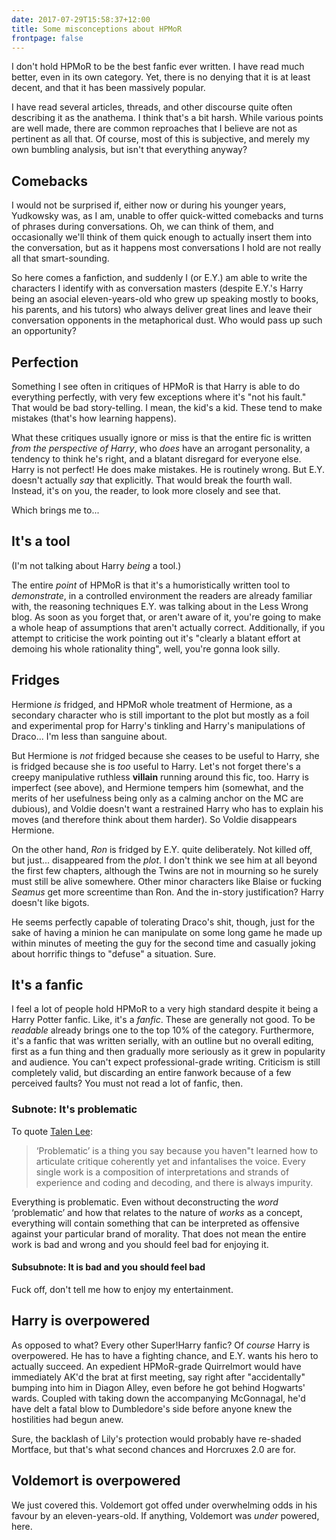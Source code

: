 ```yaml
---
date: 2017-07-29T15:58:37+12:00
title: Some misconceptions about HPMoR
frontpage: false
---
```


I don't hold HPMoR to be the best fanfic ever written. I have read much better,
even in its own category. Yet, there is no denying that it is at least decent,
and that it has been massively popular.

I have read several articles, threads, and other discourse quite often
describing it as the anathema. I think that's a bit harsh. While various points
are well made, there are common reproaches that I believe are not as pertinent
as all that. Of course, most of this is subjective, and merely my own bumbling
analysis, but isn't that everything anyway?

## Comebacks

I would not be surprised if, either now or during his younger years, Yudkowsky
was, as I am, unable to offer quick-witted comebacks and turns of phrases
during conversations. Oh, we can think of them, and occasionally we'll think of
them quick enough to actually insert them into the conversation, but as it
happens most conversations I hold are not really all that smart-sounding.

So here comes a fanfiction, and suddenly I (or E.Y.) am able to write the
characters I identify with as conversation masters (despite E.Y.'s Harry being
an asocial eleven-years-old who grew up speaking mostly to books, his parents,
and his tutors) who always deliver great lines and leave their conversation
opponents in the metaphorical dust. Who would pass up such an opportunity?

## Perfection

Something I see often in critiques of HPMoR is that Harry is able to do
everything perfectly, with very few exceptions where it's "not his fault." That
would be bad story-telling. I mean, the kid's a kid. These tend to make
mistakes (that's how learning happens).

What these critiques usually ignore or miss is that the entire fic is written
_from the perspective of Harry_, who _does_ have an arrogant personality, a
tendency to think he's right, and a blatant disregard for everyone else. Harry
is not perfect! He does make mistakes. He is routinely wrong. But E.Y. doesn't
actually _say_ that explicitly. That would break the fourth wall. Instead, it's
on you, the reader, to look more closely and see that.

Which brings me to...

## It's a tool

(I'm not talking about Harry _being_ a tool.)

The entire _point_ of HPMoR is that it's a humoristically written tool to
_demonstrate_, in a controlled environment the readers are already familiar
with, the reasoning techniques E.Y. was talking about in the Less Wrong blog.
As soon as you forget that, or aren't aware of it, you're going to make a whole
heap of assumptions that aren't actually correct. Additionally, if you attempt
to criticise the work pointing out it's "clearly a blatant effort at demoing
his whole rationality thing", well, you're gonna look silly.

## Fridges

Hermione _is_ fridged, and HPMoR whole treatment of Hermione, as a secondary
character who is still important to the plot but mostly as a foil and
experimental prop for Harry's tinkling and Harry's manipulations of Draco...
I'm less than sanguine about.

But Hermione is _not_ fridged because she ceases to be useful to Harry, she is
fridged because she is _too_ useful to Harry. Let's not forget there's a creepy
manipulative ruthless **villain** running around this fic, too. Harry is
imperfect (see above), and Hermione tempers him (somewhat, and the merits of
her usefulness being only as a calming anchor on the MC are dubious), and
Voldie doesn't want a restrained Harry who has to explain his moves (and
therefore think about them harder). So Voldie disappears Hermione.

On the other hand, _Ron_ is fridged by E.Y. quite deliberately. Not killed off,
but just... disappeared from the _plot_. I don't think we see him at all beyond
the first few chapters, although the Twins are not in mourning so he surely
must still be alive somewhere. Other minor characters like Blaise or fucking
_Seamus_ get more screentime than Ron. And the in-story justification? Harry
doesn't like bigots.

He seems perfectly capable of tolerating Draco's shit, though, just for the
sake of having a minion he can manipulate on some long game he made up within
minutes of meeting the guy for the second time and casually joking about
horrific things to "defuse" a situation. Sure.

## It's a fanfic

I feel a lot of people hold HPMoR to a very high standard despite it being a
Harry Potter fanfic. Like, it's a _fanfic_. These are generally not good. To be
_readable_ already brings one to the top 10% of the category. Furthermore, it's
a fanfic that was written serially, with an outline but no overall editing,
first as a fun thing and then gradually more seriously as it grew in popularity
and audience. You can't expect professional-grade writing. Criticism is still
completely valid, but discarding an entire fanwork because of a few perceived
faults? You must not read a lot of fanfic, then.

### Subnote: It's problematic

To quote [Talen Lee](https://twitter.com/Talen_Lee/status/891436332991434752):

> ‘Problematic’ is a thing you say because you haven"t learned how to
> articulate critique coherently yet and infantalises the voice. Every single
> work is a composition of interpretations and strands of experience and coding
> and decoding, and there is always impurity.

Everything is problematic. Even without deconstructing the _word_ ‘problematic’
and how that relates to the nature of _works_ as a concept, everything will
contain something that can be interpreted as offensive against your particular
brand of morality. That does not mean the entire work is bad and wrong and you
should feel bad for enjoying it.

#### Subsubnote: It is bad and you should feel bad

Fuck off, don't tell me how to enjoy my entertainment.

## Harry is overpowered

As opposed to what? Every other Super!Harry fanfic? Of _course_ Harry is
overpowered. He has to have a fighting chance, and E.Y. wants his hero to
actually succeed. An expedient HPMoR-grade Quirrelmort would have immediately
AK'd the brat at first meeting, say right after "accidentally" bumping into him
in Diagon Alley, even before he got behind Hogwarts' wards. Coupled with taking
down the accompanying McGonnagal, he'd have delt a fatal blow to Dumbledore's
side before anyone knew the hostilities had begun anew.

Sure, the backlash of Lily's protection would probably have re-shaded Mortface,
but that's what second chances and Horcruxes 2.0 are for.

## Voldemort is overpowered

We just covered this. Voldemort got offed under overwhelming odds in his favour
by an eleven-years-old. If anything, Voldemort was _under_ powered, here.
